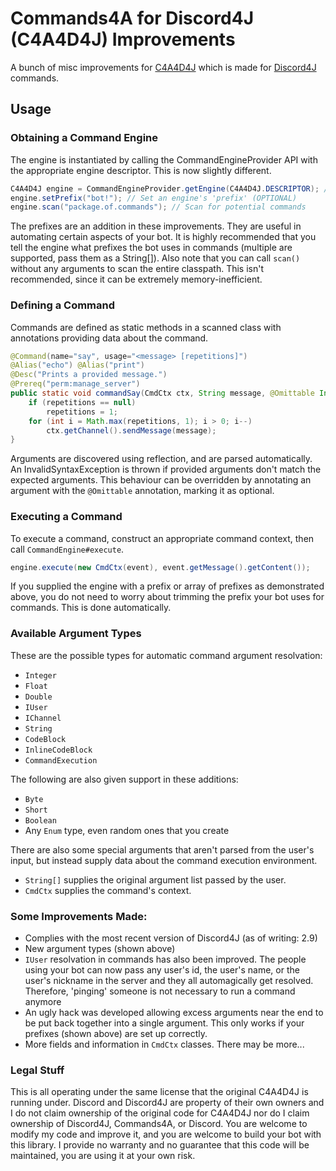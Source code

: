 Commands4A for Discord4J (C4A4D4J) Improvements
=====
A bunch of misc improvements for [C4A4D4J](https://github.com/phantamanta44/c4a4d4j) which is made for [Discord4J](https://github.com/austinv11/Discord4J) commands.

## Usage ##
### Obtaining a Command Engine ###
The engine is instantiated by calling the CommandEngineProvider API with the appropriate engine descriptor. This is now slightly different.
```java
C4A4D4J engine = CommandEngineProvider.getEngine(C4A4D4J.DESCRIPTOR); // Create an engine
engine.setPrefix("bot!"); // Set an engine's 'prefix' (OPTIONAL)
engine.scan("package.of.commands"); // Scan for potential commands
```
The prefixes are an addition in these improvements. They are useful in automating certain aspects of your bot. It is highly recommended that you tell the engine what prefixes the bot uses in commands (multiple are supported, pass them as a String[]). Also note that you can call `scan()` without any arguments to scan the entire classpath. This isn't recommended, since it can be extremely memory-inefficient.

### Defining a Command ###
Commands are defined as static methods in a scanned class with annotations providing data about the command.
```java
@Command(name="say", usage="<message> [repetitions]")
@Alias("echo") @Alias("print")
@Desc("Prints a provided message.")
@Prereq("perm:manage_server")
public static void commandSay(CmdCtx ctx, String message, @Omittable Integer repetitions) {
    if (repetitions == null)
        repetitions = 1;
    for (int i = Math.max(repetitions, 1); i > 0; i--)
        ctx.getChannel().sendMessage(message);
}
```
Arguments are discovered using reflection, and are parsed automatically. An InvalidSyntaxException is thrown if provided arguments don't match the expected arguments. This behaviour can be overridden by annotating an argument with the `@Omittable` annotation, marking it as optional.

### Executing a Command ###
To execute a command, construct an appropriate command context, then call `CommandEngine#execute`.
```java
engine.execute(new CmdCtx(event), event.getMessage().getContent());
```
If you supplied the engine with a prefix or array of prefixes as demonstrated above, you do not need to worry about trimming the prefix your bot uses for commands. This is done automatically.

### Available Argument Types ###
These are the possible types for automatic command argument resolvation:
* `Integer`
* `Float`
* `Double`
* `IUser`
* `IChannel`
* `String`
* `CodeBlock`
* `InlineCodeBlock`
* `CommandExecution`

The following are also given support in these additions:
* `Byte`
* `Short`
* `Boolean`
* Any `Enum` type, even random ones that you create


There are also some special arguments that aren't parsed from the user's input, but instead supply data about the command execution environment.
* `String[]` supplies the original argument list passed by the user.
* `CmdCtx` supplies the command's context.

### Some Improvements Made: ###
* Complies with the most recent version of Discord4J (as of writing: 2.9)
* New argument types (shown above)
* `IUser` resolvation in commands has also been improved. The people using your bot can now pass any user's id, the user's name, or the user's nickname in the server and they all automagically get resolved. Therefore, 'pinging' someone is not necessary to run a command anymore
* An ugly hack was developed allowing excess arguments near the end to be put back together into a single argument. This only works if your prefixes (shown above) are set up correctly.
* More fields and information in `CmdCtx` classes.
There may be more...

### Legal Stuff ###
This is all operating under the same license that the original C4A4D4J is running under. Discord and Discord4J are property of their own owners and I do not claim ownership of the original code for C4A4D4J nor do I claim ownership of Discord4J, Commands4A, or Discord. You are welcome to modify my code and improve it, and you are welcome to build your bot with this library. I provide no warranty and no guarantee that this code will be maintained, you are using it at your own risk.